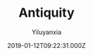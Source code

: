 ---
layout: JamstackTheme
title: Antiquity
github: https://github.com/yiluyanxia/hexo-theme-antiquity
demo: https://yiluyanxia.site/
author: Yiluyanxia
ssg: Hexo
date: 2019-01-12T09:22:31.000Z
description: 一个有点古风的Hexo主题，来自一个不会设计不会配色的前端渣渣。点击这里预览-->
stale: true
disabled: true
disabled_reason: demo url not found
---